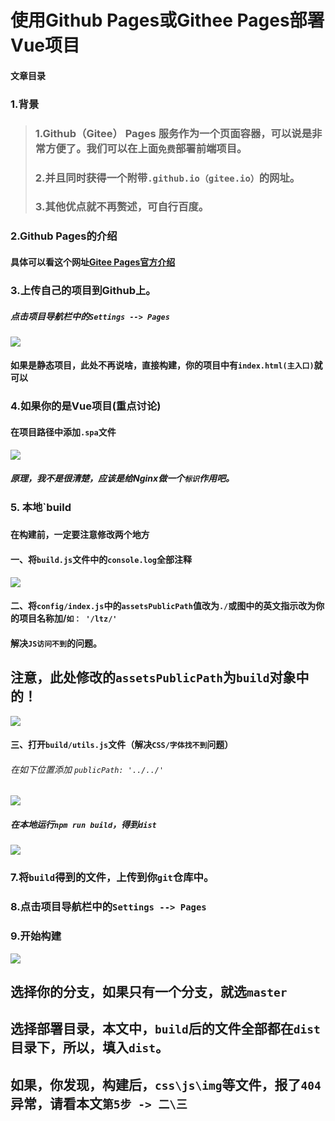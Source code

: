 # 使用Github Pages或Githee Pages部署Vue项目
#### 文章目录

### 1.背景
> ### 1.Github（Gitee） Pages 服务作为一个页面容器，可以说是非常方便了。我们可以在上面`免费`部署前端项目。
> ### 2.并且同时获得一个附带`.github.io（gitee.io）`的网址。
> ### 3.其他优点就不再赘述，可自行百度。

### 2.Github Pages的介绍
#### 具体可以看这个网址[Gitee Pages官方介绍](https://pages.github.com/)

### 3.上传自己的项目到Github上。
##### 点击项目导航栏中的`Settings --> Pages`
![](https://cdn.jsdelivr.net/gh/codelhf/codelhf.github.io@main/src/public/images/202405261633285.png)

#### 如果是静态项目，此处不再说啥，直接构建，你的项目中有`index.html(主入口)`就可以

### 4.如果你的是Vue项目(重点讨论)
#### 在项目路径中添加`.spa`文件
![](https://cdn.jsdelivr.net/gh/codelhf/codelhf.github.io@main/src/public/images/202405261641125.png)
##### 原理，我不是很清楚，应该是给Nginx做一个`标识`作用吧。

### 5. 本地`build
### `在构建前，一定要注意修改两个地方`

#### 一、将`build.js`文件中的`console.log`全部注释
![](https://cdn.jsdelivr.net/gh/codelhf/codelhf.github.io@main/src/public/images/202405261647571.png)

#### 二、将`config/index.js`中的`assetsPublicPath`值改为`./`或图中的英文指示改为你的项目名称加/`如： '/ltz/'`
#### 解决`JS访问不到`的问题。
## 注意，此处修改的`assetsPublicPath`为`build`对象中的！
![](https://cdn.jsdelivr.net/gh/codelhf/codelhf.github.io@main/src/public/images/202405261648702.png)

#### 三、打开`build/utils.js`文件（解决`CSS/字体找不到`问题）
###### 在如下位置添加 `publicPath: '../../'`
![](https://cdn.jsdelivr.net/gh/codelhf/codelhf.github.io@main/src/public/images/202405261649272.png)
##### 在本地运行`npm run build`，得到`dist`
![](https://cdn.jsdelivr.net/gh/codelhf/codelhf.github.io@main/src/public/images/202405261650092.png)

### 7.将`build`得到的文件，上传到你`git`仓库中。

### 8.点击项目导航栏中的`Settings --> Pages`

### 9.开始构建
![](https://cdn.jsdelivr.net/gh/codelhf/codelhf.github.io@main/src/public/images/202405261633285.png)
## 选择你的分支，如果只有一个分支，就选`master`
## 选择部署目录，本文中，`build`后的文件全部都在`dist`目录下，所以，填入`dist`。
## 如果，你发现，构建后，`css\js\img`等文件，报了`404`异常，请看本文`第5步 -> 二\三`
